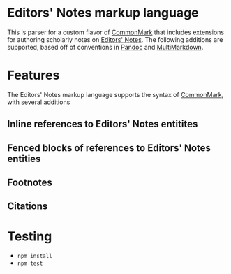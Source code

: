# Editors' Notes markup language
This is parser for a custom flavor of [CommonMark] that
includes extensions for authoring scholarly notes on [Editors' Notes]. The
following additions are supported, based off of conventions in [Pandoc] and
[MultiMarkdown].

# Features
The Editors' Notes markup language supports the syntax of [CommonMark], with
several additions

## Inline references to Editors' Notes entitites

## Fenced blocks of references to Editors' Notes entities

## Footnotes

## Citations

# Testing
  * `npm install`
  * `npm test`

[CommonMark]: http://commonmark.org/
[Editors' Notes]: http://editorsnotes.org/
[Pandoc]: http://pandoc.org/
[MultiMarkdown]: http://fletcherpenney.net/multimarkdown/
